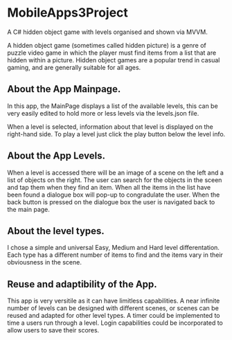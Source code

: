 # MobileApps3Project

A C# hidden object game with levels organised and shown via MVVM.

A hidden object game (sometimes called hidden picture) is a genre of puzzle video game in which the player must find items from a list that are hidden within a picture. 
Hidden object games are a popular trend in casual gaming, and are generally suitable for all ages.

## About the App Mainpage.
In this app, the MainPage displays a list of the available levels, this can be very easily edited to hold more or less levels via the levels.json file.

When a level is selected, information about that level is displayed on the right-hand side.
To play a level just click the play button below the level info.

## About the App Levels.
When a level is accessed there will be an image of a scene on the left and a list of objects on the right.
The user can search for the objects in the sceen and tap them when they find an item.
When all the items in the list have been found a dialogue box will pop-up to congradulate the user.
When the back button is pressed on the dialogue box the user is navigated back to the main page. 

## About the level types.
I chose a simple and universal Easy, Medium and Hard level differentation.
Each type has a different number of items to find and the items vary in their obviousness in the scene.

## Reuse and adaptibility of the App.
This app is very versitile as it can have limitless capabilities.
A near infinite number of levels can be designed with different scenes, or scenes can be reused and adapted for other level types.
A timer could be implemented to time a users run through a level.
Login capabilities could be incorporated to allow users to save their scores.